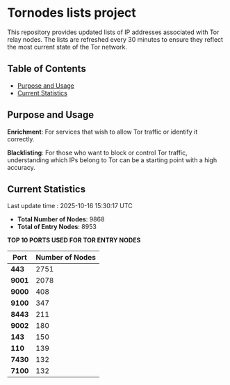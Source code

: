 # Tornodes lists project

This repository provides updated lists of IP addresses associated with Tor relay nodes. The lists are refreshed every 30 minutes to ensure they reflect the most current state of the Tor network.

## Table of Contents

- [Purpose and Usage](#purpose-and-usage)
- [Current Statistics](#current-statistics)


## Purpose and Usage

**Enrichment**: For services that wish to allow Tor traffic or identify it correctly.

**Blacklisting**: For those who want to block or control Tor traffic, understanding which IPs belong to Tor can be a starting point with a high accuracy.

## Current Statistics

Last update time : 2025-10-16 15:30:17 UTC

- **Total Number of Nodes**: 9868
- **Total of Entry Nodes**: 8953

**TOP 10 PORTS USED FOR TOR ENTRY NODES**

| **Port** | **Number of Nodes** |
|------|-----------------|
| **443**   | 2751  |
| **9001**   | 2078  |
| **9000**   | 408  |
| **9100**   | 347  |
| **8443**   | 211  |
| **9002**   | 180  |
| **143**   | 150  |
| **110**   | 139  |
| **7430**   | 132  |
| **7100**   | 132  |

